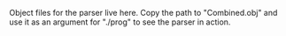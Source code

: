 Object files for the parser live here. Copy the path to "Combined.obj" and use it as an argument for "./prog" to see the parser in action.